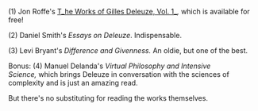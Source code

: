 (1) Jon Roffe's [T_he Works of Gilles Deleuze, Vol. 1_](https://re-press.org/books/the-works-of-gilles-deleuze-i-1953-1969/)_,_ which is available for free!

(2) Daniel Smith's _Essays on Deleuze_. Indispensable.

(3) Levi Bryant's _Difference and Givenness._ An oldie, but one of the best.

Bonus: (4) Manuel Delanda's _Virtual Philosophy and Intensive Science,_ which brings Deleuze in conversation with the sciences of complexity and is just an amazing read.

But there's no substituting for reading the works themselves.
